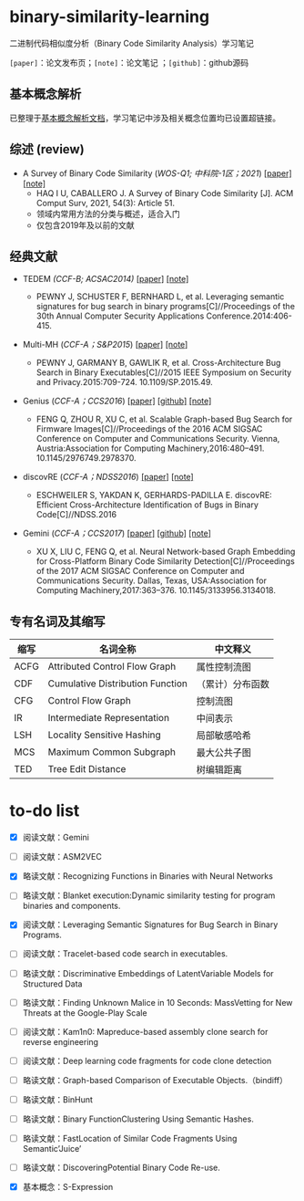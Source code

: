 # binary-similarity-learning

二进制代码相似度分析（Binary Code Similarity Analysis）学习笔记

`[paper]`：论文发布页；`[note]`：论文笔记 ；`[github]`：github源码

## 基本概念解析

已整理于[基本概念解析文档](./concept.md)，学习笔记中涉及相关概念位置均已设置超链接。

## 综述 (review)

- A Survey of Binary Code Similarity (*WOS-Q1; 中科院-1区；2021*) [[paper]](https://dl.acm.org/doi/abs/10.1145/3446371) [[note]](./notes/A_Survey_of_Binary_Code_Similarity.md)
  - HAQ I U, CABALLERO J. A Survey of Binary Code Similarity [J]. ACM Comput Surv, 2021, 54(3): Article 51. 
  - 领域内常用方法的分类与概述，适合入门
  - 仅包含2019年及以前的文献

## 经典文献

- TEDEM *(CCF-B; ACSAC2014)*  [[paper]](https://dl.acm.org/doi/abs/10.1145/2664243.2664269) [[note]](./notes/TEDEM.md)
  - PEWNY J, SCHUSTER F, BERNHARD L, et al. Leveraging semantic signatures for bug search in binary programs[C]//Proceedings of the 30th Annual Computer Security Applications Conference.2014:406-415. 

- Multi-MH (*CCF-A；S&P2015*) [[paper]](https://ieeexplore.ieee.org/abstract/document/7163056) [[note]](./notes/Multi-MH.md)
  - PEWNY J, GARMANY B, GAWLIK R, et al. Cross-Architecture Bug Search in Binary Executables[C]//2015 IEEE Symposium on Security and Privacy.2015:709-724. 10.1109/SP.2015.49.

- Genius (*CCF-A；CCS2016*) [[paper]](https://dl.acm.org/doi/abs/10.1145/2976749.2978370) [[github]](https://github.com/qian-feng/Gencoding) [[note]](./notes/Genius.md)
  - FENG Q, ZHOU R, XU C, et al. Scalable Graph-based Bug Search for Firmware Images[C]//Proceedings of the 2016 ACM SIGSAC Conference on Computer and Communications Security. Vienna, Austria:Association for Computing Machinery,2016:480–491. 10.1145/2976749.2978370.
- discovRE (*CCF-A；NDSS2016*)  [[paper]](https://www.ndss-symposium.org/wp-content/uploads/2017/09/discovre-efficient-cross-architecture-identification-bugs-binary-code.pdf) [[note]](./notes/discovRE.md)
  - ESCHWEILER S, YAKDAN K, GERHARDS-PADILLA E. discovRE: Efficient Cross-Architecture Identification of Bugs in Binary Code[C]//NDSS.2016
- Gemini (*CCF-A；CCS2017*) [[paper]](https://dl.acm.org/doi/abs/10.1145/3133956.3134018) [[github]](https://github.com/Yunlongs/Gemini) [[note]](./notes/Gemini.md)
  - XU X, LIU C, FENG Q, et al. Neural Network-based Graph Embedding for Cross-Platform Binary Code Similarity Detection[C]//Proceedings of the 2017 ACM SIGSAC Conference on Computer and Communications Security. Dallas, Texas, USA:Association for Computing Machinery,2017:363–376. 10.1145/3133956.3134018.



## 专有名词及其缩写

| 缩写 | 名词全称                         | 中文释义         |
| ---- | -------------------------------- | ---------------- |
| ACFG | Attributed Control Flow Graph    | 属性控制流图     |
| CDF  | Cumulative Distribution Function | （累计）分布函数 |
| CFG  | Control Flow Graph               | 控制流图         |
| IR   | Intermediate Representation      | 中间表示         |
| LSH  | Locality Sensitive Hashing       | 局部敏感哈希     |
| MCS  | Maximum Common Subgraph          | 最大公共子图     |
| TED  | Tree Edit Distance               | 树编辑距离       |

# to-do list

- [x] 阅读文献：Gemini
- [ ] 阅读文献：ASM2VEC
- [x] 略读文献：Recognizing Functions in Binaries with Neural Networks
- [ ] 略读文献：Blanket execution:Dynamic similarity testing for program binaries and components.
- [x] 阅读文献：Leveraging Semantic Signatures for Bug Search in Binary Programs.
- [ ] 阅读文献：Tracelet-based code search in executables.
- [ ] 略读文献：Discriminative Embeddings of LatentVariable Models for Structured Data
- [ ] 略读文献：Finding Unknown Malice in 10 Seconds: MassVetting for New Threats at the Google-Play Scale
- [ ] 阅读文献：Kam1n0: Mapreduce-based assembly clone search for reverse engineering
- [ ] 阅读文献：Deep learning code fragments for code clone detection
- [ ] 略读文献：Graph-based Comparison of Executable Objects.（bindiff）
- [ ] 略读文献：BinHunt
- [ ] 略读文献：Binary FunctionClustering Using Semantic Hashes.
- [ ] 略读文献：FastLocation of Similar Code Fragments Using Semantic’Juice’
- [ ] 略读文献：DiscoveringPotential Binary Code Re-use.
- [x] 基本概念：S-Expression

